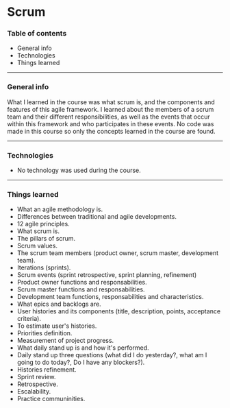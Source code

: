 # Scrum
### Table of contents
- General info
- Technologies
- Things learned



------------

### General info

What I learned in the course was what scrum is, and the components and features of this agile framework. I learned about the members of a scrum team and their different responsibilities, as well as the events that occur within this framework and who participates in these events. No code was made in this course so only the concepts learned in the course are found.

------------

### Technologies
- No technology was used during the course.
------------

### Things learned
- What an agile methodology is.
- Differences between traditional and agile developments.
- 12 agile principles.
- What scrum is.
- The pillars of scrum.
- Scrum values.
- The scrum team members (product owner, scrum master, development team).
- Iterations (sprints).
- Scrum events (sprint retrospective, sprint planning, refinement)
- Product owner functions and responsabilities.
- Scrum master functions and responsabilities.
- Development team functions, responsabilities and characteristics.
- What epics and backlogs are.
- User histories and its components (title, description, points, acceptance criteria).
- To estimate user's histories.
- Priorities definition.
- Measurement of project progress.
- What daily stand up is and how it's performed.
- Daily stand up three questions (what did I do yesterday?, what am I going to do today?, Do I have any blockers?).
- Histories refinement.
- Sprint review.
- Retrospective.
- Escalability.
- Practice communinities.

